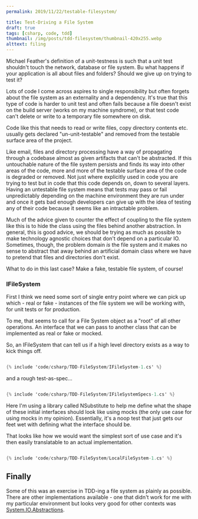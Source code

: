 ```yaml
---
permalink: 2019/11/22/testable-filesystem/

title: Test-Driving a File System
draft: true
tags: [csharp, code, tdd]
thumbnail: /img/posts/tdd-filesystem/thumbnail-420x255.webp
alttext: filing
---
```


Michael Feather's definition of a unit-testness is such that a unit test shouldn't touch the network,
database or file system. Bu what happens if your application is all about files and folders? Should we give up
on trying to test it?

Lots of code I come across aspires to single responsibility but often forgets about the file system as an externality
and a dependency. It's true that this type of code is harder to unit test and often fails because a file doesn't exist
on the build server (works on my machine syndrome), or that test code can't delete or write to a temporary file
somewhere on disk.

Code like this that needs to read or write files, copy directory contents etc. usually gets declared
"un-unit-testable" and removed from the testable surface area of the project.

Like email, files and directory processing have a way of propagating through a codebase almost as given artifacts that
can't be abstracted. If this untouchable nature of the file system persists and finds its way into other areas of the code,
more and more of the testable surface area of the code is degraded or removed. Not just where explicitly used in code you are
trying to test but in code that this code depends on, down to several layers. Having an untestable file system means that tests
may pass or fail unpredictably depending on the machine environment they are run under and once it gets bad enough developers
can give up with the idea of testing any of their code because it seems like an intractable problem.

Much of the advice given to counter the effect of coupling to the file system like this is to hide the class using the files
behind another abstraction. In general, this is good advice, we should be trying as much as possible to make technology agnostic
choices that don't depend on a particular IO. Sometimes, though, the problem domain _is_ the file system and it makes no sense to
abstract that away behind an artificial domain class where we have to pretend that files and directories don't exist.

What to do in this last case? Make a fake, testable file system, of course!

### IFileSystem

First I think we need some sort of single entry point where we can pick up which - real or fake - instances of the file system we will be working with, for unit tests or for production.

To me, that seems to call for a File System object as a "root" of all other operations. An interface that we can pass to another
class that can be implemented as real or fake or mocked.

So, an IFileSystem that can tell us if a high level directory exists as a way to kick things off.

```csharp

{% include 'code/csharp/TDD-FileSystem/IFileSystem-1.cs' %}

```

and a rough test-as-spec...

```csharp

{% include 'code/csharp/TDD-FileSystem/IFileSystemSpecs-1.cs' %}

```

Here I'm using a library called NSubstitute to help me define what the shape of these initial interfaces should look like using
mocks (the only use case for using mocks in my opinion). Essentially, it's a noop test that just gets our feet wet with defining what the interface should be.

That looks like how we would want the simplest sort of use case and it's then easily translatable to an actual implementation.

```csharp

{% include 'code/csharp/TDD-FileSystem/LocalFileSystem-1.cs' %}

```

## Finally

Some of this was an exercise in TDD-ing a file system as plainly as possible. There are other implementations available - one that didn't work for me with my particular environment but looks very good for other contexts was <a href="https://www.nuget.org/packages/System.IO.Abstractions/">System.IO.Abstractions</a>.
